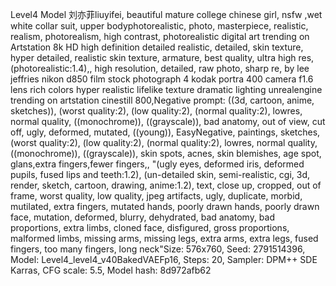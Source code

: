 Level4 Model
刘亦菲liuyifei,  beautiful mature college chinese girl, nsfw ,wet  white collar suit, upper bodyphotorealistic, photo, masterpiece, realistic, realism, photorealism, high contrast, photorealistic digital art trending on Artstation 8k HD high definition detailed realistic, detailed, skin texture, hyper detailed, realistic skin texture, armature, best quality, ultra high res, (photorealistic:1.4),, high resolution, detailed, raw photo, sharp re, by lee jeffries nikon d850 film stock photograph 4 kodak portra 400 camera f1.6 lens rich colors hyper realistic lifelike texture dramatic lighting unrealengine trending on artstation cinestill 800,Negative prompt: ((3d, cartoon, anime, sketches)), (worst quality:2), (low quality:2), (normal quality:2), lowres, normal quality, ((monochrome)), ((grayscale)), bad anatomy, out of view, cut off, ugly, deformed, mutated, ((young)), EasyNegative, paintings, sketches, (worst quality:2), (low quality:2), (normal quality:2), lowres, normal quality, ((monochrome)), ((grayscale)), skin spots, acnes, skin blemishes, age spot, glans,extra fingers,fewer fingers,, "(ugly eyes, deformed iris, deformed pupils, fused lips and teeth:1.2), (un-detailed skin, semi-realistic, cgi, 3d, render, sketch, cartoon, drawing, anime:1.2), text, close up, cropped, out of frame, worst quality, low quality, jpeg artifacts, ugly, duplicate, morbid, mutilated, extra fingers, mutated hands, poorly drawn hands, poorly drawn face, mutation, deformed, blurry, dehydrated, bad anatomy, bad proportions, extra limbs, cloned face, disfigured, gross proportions, malformed limbs, missing arms, missing legs, extra arms, extra legs, fused fingers, too many fingers, long neck"Size: 576x760, Seed: 2791514396, Model: Level4_level4_v40BakedVAEFp16, Steps: 20, Sampler: DPM++ SDE Karras, CFG scale: 5.5, Model hash: 8d972afb62